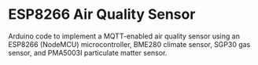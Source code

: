 # ESP8266 Air Quality Sensor

Arduino code to implement a MQTT-enabled air quality sensor using an ESP8266 (NodeMCU) microcontroller, BME280 climate sensor, SGP30 gas sensor, and PMA5003I particulate matter sensor.
